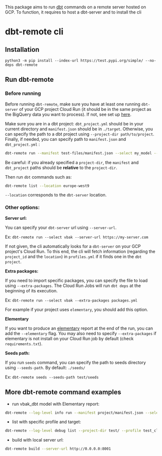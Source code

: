 This package aims to run [dbt][dbt-url] commands on a remote server hosted on GCP. To function, it requires to host a dbt-server and to install the cli

# dbt-remote cli

## Installation

```python3 -m pip install --index-url https://test.pypi.org/simple/ --no-deps dbt-remote ```

## Run dbt-remote

### Before running

Before running ```dbt-remote```, make sure you have at least one running ```dbt-server``` of your GCP project Cloud Run (it should be in the same project as the BigQuery data you want to process). If not, see set up [here](#dbt-server).

Make sure you are in a dbt project: ```dbt_project.yml``` should be in your current directory and ```manifest.json``` should be in ```./target```. Otherwise, you can specify the path to a dbt project using ```--project-dir path/to/project```. Finally, if needed, you can specify path to ```manifest.json``` and ```dbt_project.yml``` : 

```sh
dbt-remote run --manifest test-files/manifest.json --select my_model --dbt_project test-files/dbt_project.yml
```

Be careful: if you already specified a ```project-dir```, the ```manifest``` and ```dbt_project``` paths should be **relative** to the ```project-dir```.



Then run ```dbt``` commands such as:
```sh 
dbt-remote list --location europe-west9
```

```--location``` corresponds to the ```dbt-server``` location.


### Other options:

**Server url:**

You can specify your ```dbt-server``` url using ```--server-url```.

Ex: ```dbt-remote run --select vbak --server-url https://my-server.com```

If not given, the cli automatically looks for a ```dbt-server``` on your GCP project's Cloud Run.
To this end, the cli will fetch information (regarding the ```project_id``` and the ```location```) in ```profiles.yml``` if it finds one in the ```dbt project```.


**Extra packages:**

If you need to import specific packages, you can specify the file to load using ```--extra-packages```. The Cloud Run Jobs will run ```dbt deps``` at the beginning of its execution.

Ex: ```dbt-remote run --select vbak --extra-packages packages.yml```

For example if your project uses ```elementary```, you should add this option.


**Elementary**

If you want to produce an [elementary][elementary-url] report at the end of the run, you can add the ```--elementary``` flag. You may also need to specify ```--extra-packages``` if elementary is not install on your Cloud Run job by default (check ```requirements.txt```).


**Seeds path:**

If you run ```seeds``` command, you can specify the path to seeds directory using ```--seeds-path```. By default: ```./seeds/```

Ex: ```dbt-remote seeds --seeds-path test/seeds```



## More dbt-remote command examples

- run vbak_dbt model with Elementary report: 

```sh
dbt-remote --log-level info run --manifest project/manifest.json --select vbak_dbt --dbt_project project/dbt_project.yml --extra-packages project/packages.yml --elementary
```


- list with specific profile and target: 

```sh
dbt-remote --log-level debug list --project-dir test/ --profile test_cloud_run --target dev
```


- build with local server url: 

```sh
dbt-remote build --server-url http://0.0.0.0:8001
```

[//]: #

   [git-repo-url]: <https://github.com/artefactory-fr/dbt-server>
   [dbt-url]: <https://www.getdbt.com/>
   [elementary-url]: <https://www.elementary-data.com/>